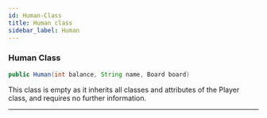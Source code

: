 ```yaml
---
id: Human-Class
title: Human class
sidebar_label: Human
---
```


### Human Class
```java
public Human(int balance, String name, Board board)
```

This class is empty as it inherits all classes and attributes of the Player class, and requires no further information.

---
